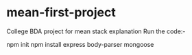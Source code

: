 # mean-first-project
College BDA project for mean stack explanation
Run the code:-

npm  init
npm install express body-parser mongoose 